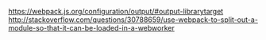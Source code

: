 https://webpack.js.org/configuration/output/#output-librarytarget
http://stackoverflow.com/questions/30788659/use-webpack-to-split-out-a-module-so-that-it-can-be-loaded-in-a-webworker
